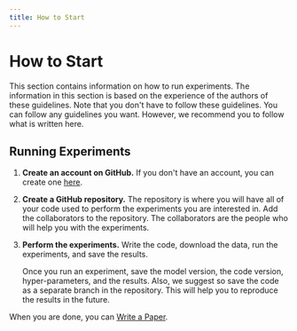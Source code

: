 ```yaml
---
title: How to Start
---
```


# How to Start

This section contains information on how to run experiments. The
information in this section is based on the experience of the authors of these
guidelines. Note that you don't have to follow these guidelines. You can follow
any guidelines you want. However, we recommend you to follow what is written
here.

## Running Experiments

1. **Create an account on GitHub.** If you don't have an account, you can
   create one [here](https://github.com).

2. **Create a GitHub repository.** The repository is where you will have all of
   your code used to perform the experiments you are interested in. Add the
   collaborators to the repository. The collaborators are the people who will
   help you with the experiments.

3. **Perform the experiments.** Write the code, download the data, run the
   experiments, and save the results.

   Once you run an experiment, save the model version, the code version,
   hyper-parameters, and the results. Also, we suggest so save the code as a
   separate branch in the repository. This will help you to reproduce the
   results in the future.

When you are done, you can [Write a Paper].

[Write a Paper]: ../papers/how-to-start.md